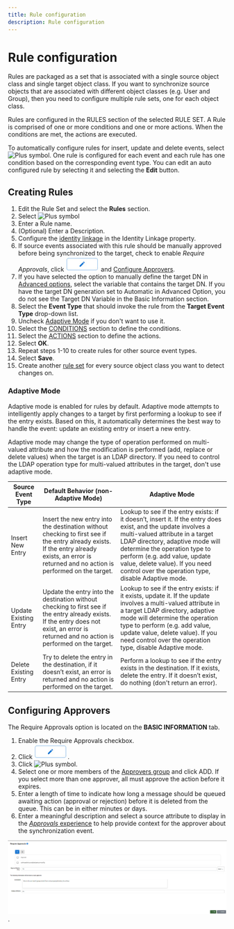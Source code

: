 ```yaml
---
title: Rule configuration
description: Rule configuration
---
```


# Rule configuration

Rules are packaged as a set that is associated with a single source object class and single target object class. If you want to synchronize source objects that are associated with different object classes (e.g. User and Group), then you need to configure multiple rule sets, one for each object class.

Rules are configured in the RULES section of the selected RULE SET. A Rule is comprised of one or more conditions and one or more actions. When the conditions are met, the actions are executed.

To automatically configure rules for insert, update and delete events, select ![Plus symbol](../../media/image77.png). One rule is configured for each event and each rule has one condition based on the corresponding event type. You can edit an auto configured rule by selecting it and selecting the **Edit** button.

## Creating Rules

1. Edit the Rule Set and select the **Rules** section.
1. Select ![Plus symbol](../../media/image78.png)
1. Enter a Rule name.
1. (Optional) Enter a Description.
1. Configure the [identity linkage](identity-linkage.md) in the Identity Linkage property.
1. If source events associated with this rule should be manually approved before being synchronized to the target, check to enable *Require Approvals*, click ![Approval Config](../../media/editapprovals.jpg) and [Configure Approvers](#configuring-approvers).
1. If you have selected the option to manually define the target DN in [Advanced options](../advanced-options.md#target-dn-generation), select the variable that contains the target DN. If you have the target DN generation set to Automatic in Advanced Option, you do not see the Target DN Variable in the Basic Information section.
1. Select the **Event Type** that should invoke the rule from the **Target Event Type** drop-down list.
1. Uncheck [Adaptive Mode](#adaptive-mode) if you don't want to use it. 
1. Select the [CONDITIONS](conditions.md) section to define the conditions.
1. Select the [ACTIONS](actions.md) section to define the actions.
1. Select **OK**.
1. Repeat steps 1-10 to create rules for other source event types.
1. Select **Save**.
1. Create another [rule set](overview.md) for every source object class you want to detect changes on.

### Adaptive Mode
Adaptive mode is enabled for rules by default.
Adaptive mode attempts to intelligently apply changes to a target by first performing a lookup to see if the entry exists. Based on this, it automatically determines the best way to handle the event: update an existing entry or insert a new entry.

Adaptive mode may change the type of operation performed on multi-valued attribute and how the modification is performed (add, replace or delete values) when the target is an LDAP directory. If you need to control the LDAP operation type for multi-valued attributes in the target, don't use adaptive mode.

Source Event Type | Default Behavior (non-Adaptive Mode) | Adaptive Mode
-|-|-
Insert  New Entry | Insert the new entry into the destination without checking to first see if the entry already exists. If the entry already exists, an error is returned and no action is performed on the target. |Lookup to see if the entry exists: if it doesn’t, insert it. If the entry does exist, and the update involves a multi-valued attribute in a target LDAP directory, adaptive mode will determine the operation type to perform (e.g. add value, update value, delete value). If you need control over the operation type, disable Adaptive mode.
Update Existing Entry | Update the entry into the destination without checking to first see if the entry already exists. If the entry does not exist, an error is returned and no action is performed on the target. | Lookup to see if the entry exists: if it exists, update it. If the update involves a multi-valued attribute in a target LDAP directory, adaptive mode will determine the operation type to perform (e.g. add value, update value, delete value). If you need control over the operation type, disable Adaptive mode.
Delete Existing Entry | Try to delete the entry in the destination, if it doesn’t exist,  an error is returned and no action is performed on the target. | Perform a lookup to see if the entry exists in the destination. If it exists, delete the entry. If it doesn’t exist, do nothing (don't return an error). 

## Configuring Approvers
The Require Approvals option is located on the **BASIC INFORMATION** tab.
1. Enable the Require Approvals checkbox.
2. Click ![Edit Approvals](../../media/editapprovals.jpg).
3. Click ![Plus symbol](../../media/image78.png).
4. Select one or more members of the [Approvers group](../../concepts-and-definitions/approvals/#approvers) and click ADD. If you select more than one approver, all must approve the action before it expires.
5. Enter a length of time to indicate how long a message should be queued awaiting action (approval or rejection) before it is deleted from the queue. This can be in either minutes or days.
6. Enter a meaningful description and select a source attribute to display in the [*Approvals* experience](../../concepts-and-definitions/approvals/#performing-approvals) to help provide context for the approver about the synchronization event. 

![Approval Config](../../media/editapprovalsux.jpg).

